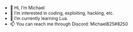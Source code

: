 - 👋 Hi, I’m Michael
- 👀 I’m interested in coding, exploiting, hacking, etc.
- 🌱 I’m currently learning Lua.
- 📫 You can reach me through Discord: Michael825#8250
